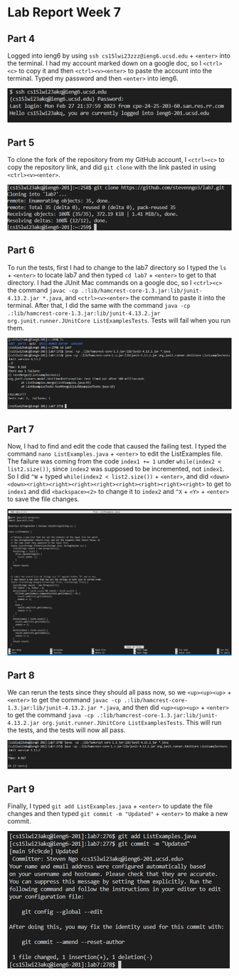 # Lab Report Week 7
## Part 4
Logged into ieng6 by using `ssh cs15lwi23zzz@ieng6.ucsd.edu` + `<enter>` into the terminal. I had my account marked down on a google doc, so I `<ctrl><c>` to copy it and then `<ctrl><v><enter>` to paste the account into the terminal. Typed my password and then `<enter>` into ieng6.

![lab7step4](lab7s4.PNG)

## Part 5
To clone the fork of the repository from my GitHub account, I `<ctrl><c>` to copy the repository link, and did `git clone` with the link pasted in using `<ctrl><v><enter>`.

![lab7step5](lab7s5.PNG)

## Part 6
To run the tests, first I had to change to the lab7 directory so I typed the `ls` + `<enter>` to locate lab7 and then typed `cd lab7` + `<enter>` to get to that directory. I had the JUnit Mac commands on a google doc, so I `<ctrl><c>` the command `javac -cp .:lib/hamcrest-core-1.3.jar:lib/junit-4.13.2.jar *.java`, and `<ctrl><v><enter>` the command to paste it into the terminal. After that, I did the same with the command `java -cp .:lib/hamcrest-core-1.3.jar:lib/junit-4.13.2.jar org.junit.runner.JUnitCore ListExamplesTests`. Tests will fail when you run them.

![lab7step6](lab7s62.PNG)

## Part 7
Now, I had to find and edit the code that caused the failing test. I typed the command `nano ListExamples.java` + `<enter>` to edit the ListExamples file. The failure was coming from the code `index1 += 1` under `while(index2 < list2.size())`, since `index2` was supposed to be incremented, not `index1`. So I did `^W` + typed `while(index2 < list2.size())` + `<enter>`, and did `<down><down><right><right><right><right><right><right><right><right>` to get to `index1` and did `<backspace><2>` to change it to `index2` and `^X` + `<Y>` + `<enter>` to save the file changes.

![lab7step7](lab7s77.PNG)

## Part 8
We can rerun the tests since they should all pass now, so we `<up><up><up>` + `<enter>` to get the command `javac -cp .:lib/hamcrest-core-1.3.jar:lib/junit-4.13.2.jar *.java`, and then did `<up><up><up>` + `<enter>` to get the command `java -cp .:lib/hamcrest-core-1.3.jar:lib/junit-4.13.2.jar org.junit.runner.JUnitCore ListExamplesTests`. This will run the tests, and the tests will now all pass.

![lab7step8](lab7s8.PNG)

## Part 9
Finally, I typed `git add ListExamples.java` + `<enter>` to update the file changes and then typed `git commit -m "Updated"` + `<enter>` to make a new commit.

![lab7step9](lab7s9.PNG)

